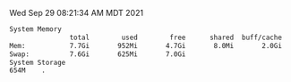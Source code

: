 Wed Sep 29 08:21:34 AM MDT 2021
```bash
System Memory
               total        used        free      shared  buff/cache   available
Mem:           7.7Gi       952Mi       4.7Gi       8.0Mi       2.0Gi       6.4Gi
Swap:          7.6Gi       625Mi       7.0Gi
System Storage
654M	.
```
```bash
